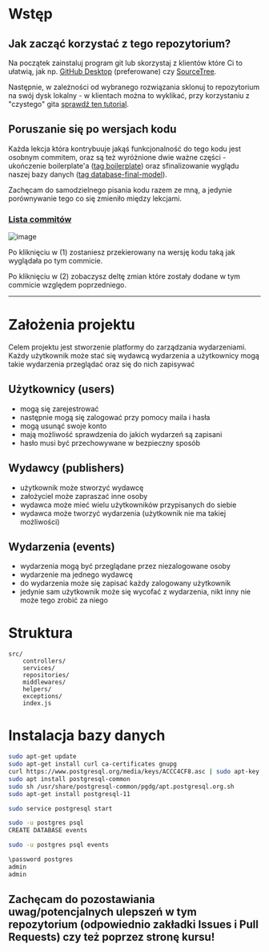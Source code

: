 # Wstęp

## Jak zacząć korzystać z tego repozytorium?
Na początek zainstaluj program git lub skorzystaj z klientów które Ci to ułatwią, jak np. [GitHub Desktop](https://desktop.github.com/) (preferowane) czy [SourceTree](https://www.sourcetreeapp.com/). 

Następnie, w zależności od wybranego rozwiązania sklonuj to repozytorium na swój dysk lokalny - w klientach można to wyklikać, przy korzystaniu z "czystego" gita [sprawdź ten tutorial](https://docs.github.com/en/github/creating-cloning-and-archiving-repositories/cloning-a-repository-from-github/cloning-a-repository).

## Poruszanie się po wersjach kodu
Każda lekcja która kontrybuuje jakąś funkcjonalność do tego kodu jest osobnym commitem, oraz są też wyróżnione dwie ważne części - ukończenie boilerplate'a ([tag boilerplate](https://github.com/sdomagala/events-platform-api/tree/boilerplate)) oraz sfinalizowanie wyglądu naszej bazy danych ([tag database-final-model](https://github.com/sdomagala/events-platform-api/tree/database-final-model)).

Zachęcam do samodzielnego pisania kodu razem ze mną, a jedynie porównywanie tego co się zmieniło między lekcjami.

### [Lista commitów](https://github.com/sdomagala/events-platform-api/commits/master)

![image](https://user-images.githubusercontent.com/6019897/121243002-81523080-c89d-11eb-920d-e8ed3149603a.png)

Po kliknięciu w (1) zostaniesz przekierowany na wersję kodu taką jak wyglądała po tym commicie.

Po kliknięciu w (2) zobaczysz deltę zmian które zostały dodane w tym commicie względem poprzedniego.


-----------------------

# Założenia projektu

Celem projektu jest stworzenie platformy do zarządzania wydarzeniami.
Każdy użytkownik może stać się wydawcą wydarzenia a użytkownicy mogą takie wydarzenia przeglądać oraz się do nich zapisywać

## Użytkownicy (users)

- mogą się zarejestrować
- następnie mogą się zalogować przy pomocy maila i hasła
- mogą usunąć swoje konto
- mają możliwość sprawdzenia do jakich wydarzeń są zapisani
- hasło musi być przechowywane w bezpieczny sposób

## Wydawcy (publishers)

- użytkownik może stworzyć wydawcę
- założyciel może zapraszać inne osoby
- wydawca może mieć wielu użytkowników przypisanych do siebie
- wydawca może tworzyć wydarzenia (użytkownik nie ma takiej możliwości)

## Wydarzenia (events)

- wydarzenia mogą być przeglądane przez niezalogowane osoby
- wydarzenie ma jednego wydawcę
- do wydarzenia może się zapisać każdy zalogowany użytkownik
- jedynie sam użytkownik może się wycofać z wydarzenia, nikt inny nie może tego zrobić za niego

# Struktura

```
src/
    controllers/
    services/
    repositories/
    middlewares/
    helpers/
    exceptions/
    index.js
```

# Instalacja bazy danych

```sh
sudo apt-get update
sudo apt-get install curl ca-certificates gnupg
curl https://www.postgresql.org/media/keys/ACCC4CF8.asc | sudo apt-key add -
sudo apt install postgresql-common
sudo sh /usr/share/postgresql-common/pgdg/apt.postgresql.org.sh
sudo apt-get install postgresql-11

sudo service postgresql start

sudo -u postgres psql
CREATE DATABASE events

sudo -u postgres psql events

\password postgres
admin
admin
```


## Zachęcam do pozostawiania uwag/potencjalnych ulepszeń w tym repozytorium (odpowiednio zakładki Issues i Pull Requests) czy też poprzez stronę kursu! 
